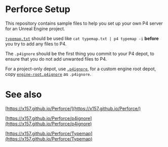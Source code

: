 # Perforce Setup

This repository contains sample files to help you set up your own P4 server
for an Unreal Engine project.

[`typemap.txt`](https://github.com/XistGG/Perforce-Setup/blob/main/typemap.txt)
should be used like `cat typemap.txt | p4 typemap -i`
**before** you try to add any files to P4.

The `.p4ignore`
should be the first thing you commit to your P4 depot,
to ensure that you do not add unwanted files to P4.

For a project-only depot, use
[`.p4ignore`](https://github.com/XistGG/Perforce-Setup/blob/main/.p4ignore),
for a custom engine root depot, copy
[`engine-root.p4ignore`](https://github.com/XistGG/Perforce-Setup/blob/main/engine-root.p4ignore)
as `.p4ignore`.


# See also

[https://x157.github.io/Perforce/](https://x157.github.io/Perforce/)

[https://x157.github.io/Perforce/p4ignore](https://x157.github.io/Perforce/p4ignore)

[https://x157.github.io/Perforce/Typemap](https://x157.github.io/Perforce/Typemap)

